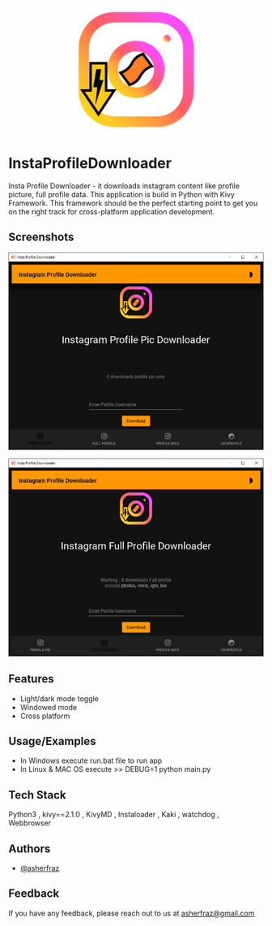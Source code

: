 <p align="center">
<img src="https://raw.githubusercontent.com/asherfraz/InstaProfileDownloader/main/assets/images/insta.png" width="250" height="250" /></p>

# InstaProfileDownloader

Insta Profile Downloader - it downloads instagram content like profile picture, full profile data. This application is build in Python with Kivy Framework. This framework should be the perfect starting point to get you on the right track for cross-platform application development.


## Screenshots

![Profile Pic Screenshot](https://raw.githubusercontent.com/asherfraz/InstaProfileDownloader/main/Downloads/product%20Screeshots/Profile%20Pic%20Screen.png)

![Full Profile Downloader Screenshot](https://raw.githubusercontent.com/asherfraz/InstaProfileDownloader/main/Downloads/product%20Screeshots/Full%20Profile%20Downloader%20Screen.png)

## Features

- Light/dark mode toggle
- Windowed mode
- Cross platform


## Usage/Examples

- In Windows execute run.bat file to run app
- In Linux & MAC OS execute >> DEBUG=1 python main.py

## Tech Stack

Python3 , kivy==2.1.0 , KivyMD , Instaloader , Kaki , watchdog , Webbrowser 

## Authors

- [@asherfraz](https://github.com/asherfraz)


## Feedback

If you have any feedback, please reach out to us at asherfraz@gmail.com

